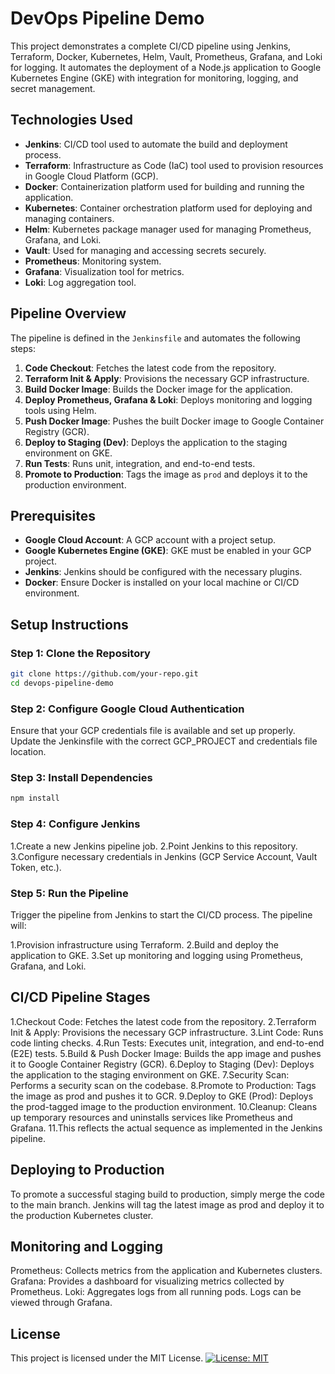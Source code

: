 # DevOps Pipeline Demo

This project demonstrates a complete CI/CD pipeline using Jenkins, Terraform, Docker, Kubernetes, Helm, Vault, Prometheus, Grafana, and Loki for logging. It automates the deployment of a Node.js application to Google Kubernetes Engine (GKE) with integration for monitoring, logging, and secret management.

## Technologies Used

- **Jenkins**: CI/CD tool used to automate the build and deployment process.
- **Terraform**: Infrastructure as Code (IaC) tool used to provision resources in Google Cloud Platform (GCP).
- **Docker**: Containerization platform used for building and running the application.
- **Kubernetes**: Container orchestration platform used for deploying and managing containers.
- **Helm**: Kubernetes package manager used for managing Prometheus, Grafana, and Loki.
- **Vault**: Used for managing and accessing secrets securely.
- **Prometheus**: Monitoring system.
- **Grafana**: Visualization tool for metrics.
- **Loki**: Log aggregation tool.

## Pipeline Overview

The pipeline is defined in the `Jenkinsfile` and automates the following steps:

1. **Code Checkout**: Fetches the latest code from the repository.
2. **Terraform Init & Apply**: Provisions the necessary GCP infrastructure.
3. **Build Docker Image**: Builds the Docker image for the application.
4. **Deploy Prometheus, Grafana & Loki**: Deploys monitoring and logging tools using Helm.
5. **Push Docker Image**: Pushes the built Docker image to Google Container Registry (GCR).
6. **Deploy to Staging (Dev)**: Deploys the application to the staging environment on GKE.
7. **Run Tests**: Runs unit, integration, and end-to-end tests.
8. **Promote to Production**: Tags the image as `prod` and deploys it to the production environment.

## Prerequisites

- **Google Cloud Account**: A GCP account with a project setup.
- **Google Kubernetes Engine (GKE)**: GKE must be enabled in your GCP project.
- **Jenkins**: Jenkins should be configured with the necessary plugins.
- **Docker**: Ensure Docker is installed on your local machine or CI/CD environment.

## Setup Instructions

### Step 1: Clone the Repository

```bash
git clone https://github.com/your-repo.git
cd devops-pipeline-demo
```

### Step 2: Configure Google Cloud Authentication
Ensure that your GCP credentials file is available and set up properly. Update the Jenkinsfile with the correct GCP_PROJECT and credentials file location.

### Step 3: Install Dependencies
```bash
npm install
```
### Step 4: Configure Jenkins
1.Create a new Jenkins pipeline job.
2.Point Jenkins to this repository.
3.Configure necessary credentials in Jenkins (GCP Service Account, Vault Token, etc.).

### Step 5: Run the Pipeline
Trigger the pipeline from Jenkins to start the CI/CD process. The pipeline will:

1.Provision infrastructure using Terraform.
2.Build and deploy the application to GKE.
3.Set up monitoring and logging using Prometheus, Grafana, and Loki.

## CI/CD Pipeline Stages
1.Checkout Code: Fetches the latest code from the repository.
2.Terraform Init & Apply: Provisions the necessary GCP infrastructure.
3.Lint Code: Runs code linting checks.
4.Run Tests: Executes unit, integration, and end-to-end (E2E) tests.
5.Build & Push Docker Image: Builds the app image and pushes it to Google Container Registry (GCR).
6.Deploy to Staging (Dev): Deploys the application to the staging environment on GKE.
7.Security Scan: Performs a security scan on the codebase.
8.Promote to Production: Tags the image as prod and pushes it to GCR.
9.Deploy to GKE (Prod): Deploys the prod-tagged image to the production environment.
10.Cleanup: Cleans up temporary resources and uninstalls services like Prometheus and Grafana.
11.This reflects the actual sequence as implemented in the Jenkins pipeline.

## Deploying to Production
To promote a successful staging build to production, simply merge the code to the main branch. Jenkins will tag the latest image as prod and deploy it to the production Kubernetes cluster.

## Monitoring and Logging
Prometheus: Collects metrics from the application and Kubernetes clusters.
Grafana: Provides a dashboard for visualizing metrics collected by Prometheus.
Loki: Aggregates logs from all running pods. Logs can be viewed through Grafana.

## License
This project is licensed under the MIT License.
[![License: MIT](https://img.shields.io/badge/License-MIT-yellow.svg)](https://opensource.org/licenses/MIT)